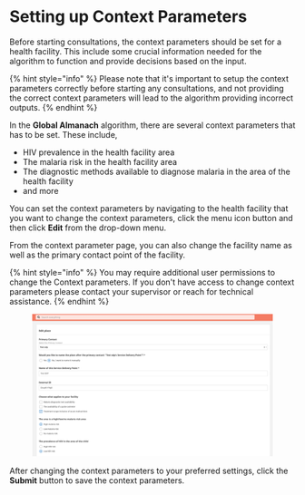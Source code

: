 # Setting up Context Parameters

Before starting consultations, the context parameters should be set for a health facility. This include some crucial information needed for the algorithm to function and provide decisions based on the input.

{% hint style="info" %}
Please note that it's important to setup the context parameters correctly before starting any consultations, and not providing the correct context parameters will lead to the algorithm providing incorrect outputs.
{% endhint %}

In the **Global Almanach** algorithm, there are several context parameters that has to be set. These include,&#x20;

* HIV prevalence in the health facility area&#x20;
* The malaria risk in the health facility area
* The diagnostic methods available to diagnose malaria in the area of the health facility&#x20;
* and more

You can set the context parameters by navigating to the health facility that you want to change the context parameters, click the menu icon button and then click **Edit** from the drop-down menu.

From the context parameter page, you can also change the facility name as well as the primary contact point of the facility.&#x20;

{% hint style="info" %}
You may require additional user permissions to change the Context parameters. If you don't have access to change context parameters please contact your supervisor or reach for technical assistance.&#x20;
{% endhint %}

<figure><img src="../.gitbook/assets/image (9).png" alt=""><figcaption></figcaption></figure>

After changing the context parameters to your preferred settings, click the **Submit** button to save the context parameters.&#x20;
